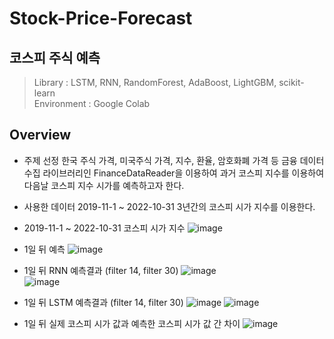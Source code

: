 # Stock-Price-Forecast
## 코스피 주식 예측
> Library : LSTM, RNN, RandomForest, AdaBoost, LightGBM, scikit-learn  
> Environment : Google Colab
## Overview
* 주제 선정
한국 주식 가격, 미국주식 가격, 지수, 환율, 암호화폐 가격 등 금융 데이터 수집 라이브러리인 FinanceDataReader을 이용하여 과거 코스피 지수를 이용하여 다음날 코스피 지수 시가를 예측하고자 한다.
* 사용한 데이터
2019-11-1 ~ 2022-10-31 3년간의 코스피 시가 지수를 이용한다.
* 2019-11-1 ~ 2022-10-31 코스피 시가 지수
![image](https://user-images.githubusercontent.com/71176581/205049894-89f33705-9f19-4a87-a523-b80842ce41bb.png)

* 1일 뒤 예측
![image](https://user-images.githubusercontent.com/71176581/205050843-bd3ee73d-fb8f-469d-8dc9-6a95e6ea86b2.png)

* 1일 뒤 RNN 예측결과 (filter 14, filter 30)
![image](https://user-images.githubusercontent.com/71176581/205050073-d1299d96-09b4-4075-a03c-8c57d5144f37.png)  
![image](https://user-images.githubusercontent.com/71176581/205051347-11b1c23d-9dbf-47b8-a2c9-498d8aafba8a.png)

* 1일 뒤 LSTM 예측결과 (filter 14, filter 30)
![image](https://user-images.githubusercontent.com/71176581/205051479-1e201daf-d489-4045-a0bc-37b4b7d12256.png)
![image](https://user-images.githubusercontent.com/71176581/205051494-3ac72efd-6f88-4f61-9d2b-7c1b045f2ff8.png)

* 1일 뒤 실제 코스피 시가 값과 예측한 코스피 시가 값 간 차이
![image](https://user-images.githubusercontent.com/71176581/205052274-a819cee0-fd6f-4d0a-b520-6c612194bdb2.png)
